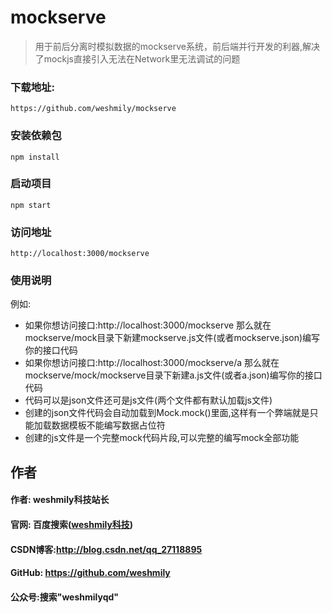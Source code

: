 # mockserve

> 用于前后分离时模拟数据的mockserve系统，前后端并行开发的利器,解决了mockjs直接引入无法在Network里无法调试的问题

### 下载地址: 
```
https://github.com/weshmily/mockserve
```
### 安装依赖包
```
npm install
```
### 启动项目
```
npm start
```
### 访问地址
```
http://localhost:3000/mockserve
```
### 使用说明
例如:

 - 如果你想访问接口:http://localhost:3000/mockserve 那么就在mockserve/mock目录下新建mockserve.js文件(或者mockserve.json)编写你的接口代码
 - 如果你想访问接口:http://localhost:3000/mockserve/a 那么就在mockserve/mock/mockserve目录下新建a.js文件(或者a.json)编写你的接口代码
 - 代码可以是json文件还可是js文件(两个文件都有默认加载js文件)
 - 创建的json文件代码会自动加载到Mock.mock()里面,这样有一个弊端就是只能加载数据模板不能编写数据占位符
 - 创建的js文件是一个完整mock代码片段,可以完整的编写mock全部功能


## 作者
#### 作者: weshmily科技站长
#### 官网: 百度搜索([weshmily科技](http://weareshmily.top/ "weshmily科技"))
#### CSDN博客:http://blog.csdn.net/qq_27118895
#### GitHub: https://github.com/weshmily
#### 公众号:搜索"weshmilyqd"

